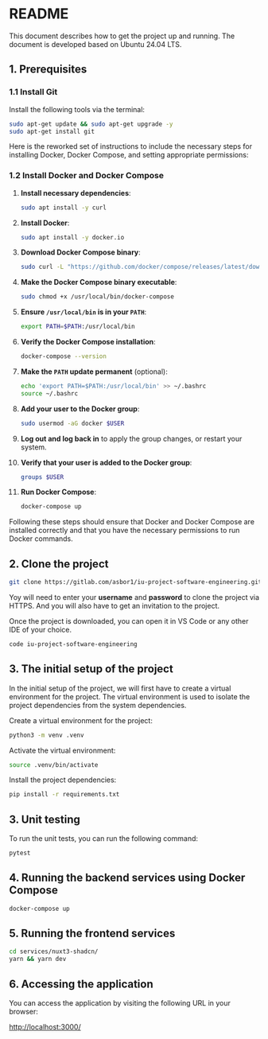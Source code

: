# README

This document describes how to get the project up and running. The document is developed based on Ubuntu 24.04 LTS.

## 1. Prerequisites

### 1.1 Install Git

Install the following tools via the terminal:

```bash
sudo apt-get update && sudo apt-get upgrade -y
sudo apt-get install git
```
Here is the reworked set of instructions to include the necessary steps for installing Docker, Docker Compose, and setting appropriate permissions:

### 1.2 Install Docker and Docker Compose

1. **Install necessary dependencies**:
    ```sh
    sudo apt install -y curl
    ```

2. **Install Docker**:
    ```sh
    sudo apt install -y docker.io
    ```

3. **Download Docker Compose binary**:
    ```sh
    sudo curl -L "https://github.com/docker/compose/releases/latest/download/docker-compose-$(uname -s)-$(uname -m)" -o /usr/local/bin/docker-compose
    ```

4. **Make the Docker Compose binary executable**:
    ```sh
    sudo chmod +x /usr/local/bin/docker-compose
    ```

5. **Ensure `/usr/local/bin` is in your `PATH`**:
    ```sh
    export PATH=$PATH:/usr/local/bin
    ```

6. **Verify the Docker Compose installation**:
    ```sh
    docker-compose --version
    ```

7. **Make the `PATH` update permanent** (optional):
    ```sh
    echo 'export PATH=$PATH:/usr/local/bin' >> ~/.bashrc
    source ~/.bashrc
    ```

8. **Add your user to the Docker group**:
    ```sh
    sudo usermod -aG docker $USER
    ```

9. **Log out and log back in** to apply the group changes, or restart your system.

10. **Verify that your user is added to the Docker group**:
    ```sh
    groups $USER
    ```

11. **Run Docker Compose**:
    ```sh
    docker-compose up
    ```

Following these steps should ensure that Docker and Docker Compose are installed correctly and that you have the necessary permissions to run Docker commands.

## 2. Clone the project


```bash
git clone https://gitlab.com/asbor1/iu-project-software-engineering.git
```

Yoy will need to enter your **username** and **password** to clone the project via HTTPS. And you will also have to get an invitation to the project.

Once the project is downloaded, you can open it in VS Code or any other IDE of your choice.

```bash
code iu-project-software-engineering
```

## 3. The initial setup of the project

In the initial setup of the project, we will first have to create a virtual environment for the project. The virtual environment is used to isolate the project dependencies from the system dependencies.

Create a virtual environment for the project:

```bash
python3 -m venv .venv
```

Activate the virtual environment:

```bash
source .venv/bin/activate
```

Install the project dependencies:

```bash
pip install -r requirements.txt
```


## 3. Unit testing

To run the unit tests, you can run the following command:

```bash
pytest
```

## 4. Running the backend services using Docker Compose


```bash
docker-compose up
```

## 5. Running the frontend services

```bash
cd services/nuxt3-shadcn/
yarn && yarn dev
```

## 6. Accessing the application

You can access the application by visiting the following URL in your browser:


[http://localhost:3000/](http://localhost:3000/)

